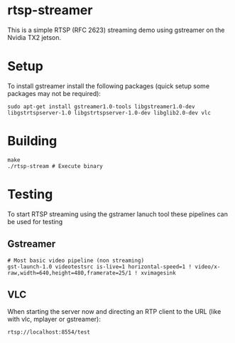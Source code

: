 # rtsp-streamer
This is a simple RTSP (RFC 2623) streaming demo using gstreamer on the Nvidia TX2 jetson.

# Setup
To install gstreamer install the following packages (quick setup some packages may not be required):
```
sudo apt-get install gstreamer1.0-tools libgstreamer1.0-dev libgstrtspserver-1.0 libgstrtspserver-1.0-dev libglib2.0-dev vlc
```
# Building
```
make
./rtsp-stream # Execute binary
```
# Testing
To start RTSP streaming using the gstramer lanuch tool these pipelines can be used for testing
## Gstreamer
```
# Most basic video pipeline (non streaming)
gst-launch-1.0 videotestsrc is-live=1 horizontal-speed=1 ! video/x-raw,width=640,height=480,framerate=25/1 ! xvimagesink

```
## VLC
When starting the server now and directing an RTP client to the URL (like with vlc, mplayer or gstreamer):
```
rtsp://localhost:8554/test
```
